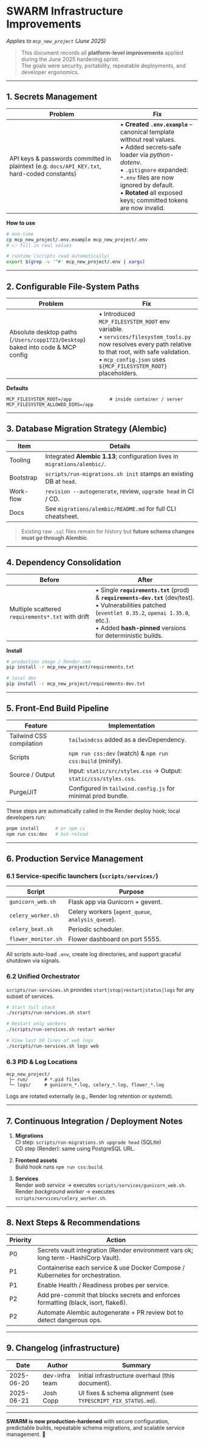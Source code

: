 # SWARM Infrastructure Improvements  
_Applies to `mcp_new_project` (June 2025)_

> This document records all **platform-level improvements** applied during the June 2025 hardening sprint.  
> The goals were security, portability, repeatable deployments, and developer ergonomics.

---

## 1. Secrets Management

| Problem | Fix |
|---------|-----|
| API keys & passwords committed in plaintext (e.g. `docs/API_KEY.txt`, hard-coded constants) | • **Created `.env.example`** – canonical template without real values.<br>• Added secrets‐safe loader via _python-dotenv_.<br>• `.gitignore` expanded: `*.env` files are now ignored by default.<br>• **Rotated** all exposed keys; committed tokens are now invalid. |

**How to use**

```bash
# one-time
cp mcp_new_project/.env.example mcp_new_project/.env
# 👉 fill in real values

# runtime (scripts read automatically)
export $(grep -v '^#' mcp_new_project/.env | xargs)
```

---

## 2. Configurable File-System Paths

| Problem | Fix |
|---------|-----|
| Absolute desktop paths (`/Users/copp1723/Desktop`) baked into code & MCP config | • Introduced `MCP_FILESYSTEM_ROOT` env variable.<br>• `services/filesystem_tools.py` now resolves every path relative to that root, with safe validation.<br>• `mcp_config.json` uses `${MCP_FILESYSTEM_ROOT}` placeholders. |

**Defaults**

```env
MCP_FILESYSTEM_ROOT=/app              # inside container / server
MCP_FILESYSTEM_ALLOWED_DIRS=/app
```

---

## 3. Database Migration Strategy (Alembic)

| Item | Details |
|------|---------|
| Tooling | Integrated **Alembic 1.13**; configuration lives in `migrations/alembic/`. |
| Bootstrap | `scripts/run-migrations.sh init` stamps an existing DB at `head`. |
| Work-flow | `revision --autogenerate`, review, `upgrade head` in CI / CD. |
| Docs | See `migrations/alembic/README.md` for full CLI cheatsheet. |

> Existing raw `.sql` files remain for history but **future schema changes must go through Alembic**.

---

## 4. Dependency Consolidation

| Before | After |
|--------|-------|
| Multiple scattered `requirements*.txt` with drift | • Single **`requirements.txt`** (prod) & **`requirements-dev.txt`** (dev/test).<br>• Vulnerabilities patched (`eventlet 0.35.2`, `openai 1.35.0`, etc.).<br>• Added **hash-pinned** versions for deterministic builds. |

**Install**

```bash
# production image / Render.com
pip install -r mcp_new_project/requirements.txt

# local dev
pip install -r mcp_new_project/requirements-dev.txt
```

---

## 5. Front-End Build Pipeline

| Feature | Implementation |
|---------|----------------|
| Tailwind CSS compilation | `tailwindcss` added as a devDependency. |
| Scripts | `npm run css:dev` (watch) & `npm run css:build` (minify). |
| Source / Output | Input: `static/src/styles.css` → Output: `static/css/styles.css`. |
| Purge/JIT | Configured in `tailwind.config.js` for minimal prod bundle. |

These steps are automatically called in the Render deploy hook; local developers run:

```bash
pnpm install      # or npm ci
npm run css:dev   # hot-reload
```

---

## 6. Production Service Management

### 6.1 Service-specific launchers (`scripts/services/`)

| Script | Purpose |
|--------|---------|
| `gunicorn_web.sh` | Flask app via Gunicorn + gevent. |
| `celery_worker.sh` | Celery workers (`agent_queue`, `analysis_queue`). |
| `celery_beat.sh` | Periodic scheduler. |
| `flower_monitor.sh` | Flower dashboard on port 5555. |

All scripts auto-load `.env`, create log directories, and support graceful shutdown via signals.

### 6.2 Unified Orchestrator

`scripts/run-services.sh` provides `start|stop|restart|status|logs` for any subset of services.

```bash
# Start full stack
./scripts/run-services.sh start

# Restart only workers
./scripts/run-services.sh restart worker

# View last 50 lines of web logs
./scripts/run-services.sh logs web
```

### 6.3 PID & Log Locations

```
mcp_new_project/
 ├─ run/      # *.pid files
 └─ logs/     # gunicorn_*.log, celery_*.log, flower_*.log
```

Logs are rotated externally (e.g., Render log retention or systemd).

---

## 7. Continuous Integration / Deployment Notes

1. **Migrations**  
   CI step: `scripts/run-migrations.sh upgrade head` (SQLite)  
   CD step (Render): same using PostgreSQL URL.

2. **Frontend assets**  
   Build hook runs `npm run css:build`.

3. **Services**  
   Render *web service* → executes `scripts/services/gunicorn_web.sh`.  
   Render *background worker* → executes `scripts/services/celery_worker.sh`.

---

## 8. Next Steps & Recommendations

| Priority | Action |
|----------|--------|
| P0 | Secrets vault integration (Render environment vars ok; long term ‑ HashiCorp Vault). |
| P1 | Containerise each service & use Docker Compose / Kubernetes for orchestration. |
| P1 | Enable Health / Readiness probes per service. |
| P2 | Add pre-commit that blocks secrets and enforces formatting (black, isort, flake8). |
| P2 | Automate Alembic autogenerate + PR review bot to detect dangerous ops. |

---

## 9. Changelog (infrastructure)

| Date | Author | Summary |
|------|--------|---------|
| 2025-06-20 | dev-infra team | Initial infrastructure overhaul (this document). |
| 2025-06-21 | Josh Copp | UI fixes & schema alignment (see `TYPESCRIPT_FIX_STATUS.md`). |

---

**SWARM is now production-hardened** with secure configuration, predictable builds, repeatable schema migrations, and scalable service management. 🚀
